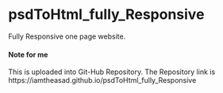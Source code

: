 # psdToHtml_fully_Responsive

Fully Responsive one page website.


<h4> Note for me </h4> This is uploaded into Git-Hub Repository. The Repository link is  https://iamtheasad.github.io/psdToHtml_fully_Responsive 
